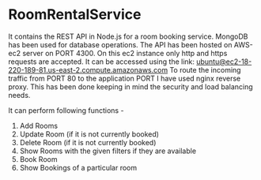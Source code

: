 # RoomRentalService
It contains the REST API in Node.js for a room booking service.
MongoDB has been used for database operations.
The API has been hosted on AWS-ec2 server on PORT 4300. On this ec2 instance only http and https requests are accepted.
It can be accessed using the link: ubuntu@ec2-18-220-189-81.us-east-2.compute.amazonaws.com
To route the incoming traffic from PORT 80 to the application PORT I have used nginx reverse proxy.
This has been done keeping in mind the security and load balancing needs.

It can perform following functions -
1) Add Rooms
2) Update Room (if it is not currently booked)
3) Delete Room (if it is not currently booked)
4) Show Rooms with the given filters if they are available
5) Book Room 
6) Show Bookings of a particular room
